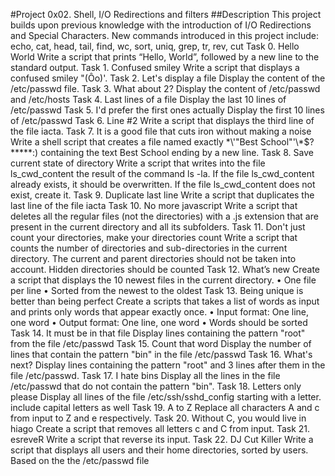 #Project 0x02. Shell, I/O Redirections and filters ##Description This project builds upon previous knowledge with the introduction of I/O Redirections and Special Characters.
New commands introduced in this project include: echo, cat, head, tail, find, wc, sort, uniq, grep, tr, rev, cut
Task 0. Hello World
Write a script that prints “Hello, World”, followed by a new line to the standard output.
Task 1. Confused smiley
Write a script that displays a confused smiley "(Ôo)'.
Task 2. Let's display a file
Display the content of the /etc/passwd file.
Task 3. What about 2?
Display the content of /etc/passwd and /etc/hosts
Task 4. Last lines of a file
Display the last 10 lines of /etc/passwd
Task 5. I'd prefer the first ones actually
Display the first 10 lines of /etc/passwd
Task 6. Line #2
Write a script that displays the third line of the file iacta.
Task 7. It is a good file that cuts iron without making a noise
Write a shell script that creates a file named exactly \*\\'"Best School"\'\\*$\?\*\*\*\*\*:) containing the text Best School ending by a new line.
Task 8. Save current state of directory
Write a script that writes into the file ls_cwd_content the result of the command ls -la. If the file ls_cwd_content already exists, it should be overwritten. If the file ls_cwd_content does not exist, create it.
Task 9. Duplicate last line
Write a script that duplicates the last line of the file iacta
Task 10. No more javascript
Write a script that deletes all the regular files (not the directories) with a .js extension that are present in the current directory and all its subfolders.
Task 11. Don't just count your directories, make your directories count
Write a script that counts the number of directories and sub-directories in the current directory. The current and parent directories should not be taken into account. Hidden directories should be counted
Task 12. What’s new
Create a script that displays the 10 newest files in the current directory.
•	One file per line
•	Sorted from the newest to the oldest
Task 13. Being unique is better than being perfect
Create a scripts that takes a list of words as input and prints only words that appear exactly once.
•	Input format: One line, one word
•	Output format: One line, one word
•	Words should be sorted
Task 14. It must be in that file
Display lines containing the pattern "root" from the file /etc/passwd
Task 15. Count that word
Display the number of lines that contain the pattern "bin" in the file /etc/passwd
Task 16. What's next?
Display lines containing the pattern "root" and 3 lines after them in the file /etc/passwd.
Task 17. I hate bins
Display all the lines in the file /etc/passwd that do not contain the pattern "bin".
Task 18. Letters only please
Display all lines of the file /etc/ssh/sshd_config starting with a letter.
include capital letters as well
Task 19. A to Z
Replace all characters A and c from input to Z and e respectively.
Task 20. Without C, you would live in hiago
Create a script that removes all letters c and C from input.
Task 21. esreveR
Write a script that reverse its input.
Task 22. DJ Cut Killer
Write a script that displays all users and their home directories, sorted by users. Based on the the /etc/passwd file

